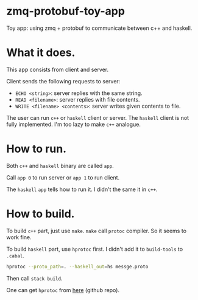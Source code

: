 # zmq-protobuf-toy-app
Toy app: using zmq + protobuf to communicate between c++ and haskell.


# What it does.

This app consists from client and server.

Client sends the following requests to server:
* `ECHO <string>`: server replies with the same string.
* `READ <filename>`: server replies with file contents.
* `WRITE <filename> <contents>`: server writes given contents to file.

The user can run `c++` or `haskell` client or server. The `haskell` client is not fully implemented. I'm too lazy to make `c++` analogue.

# How to run.

Both `c++` and `haskell` binary are called `app`.

Call `app 0` to run server or `app 1` to run client.

The `haskell` `app` tells how to run it. I didn't the same it in `c++`.

# How to build.

To build `c++` part, just use `make`. `make` call `protoc` compiler. So it seems to work fine.

To build `haskell` part, use `hprotoc` first. I didn't add it to `build-tools` to `.cabal`.
```sh
hprotoc --proto_path=. --haskell_out=hs messge.proto
```
Then call `stack build`.

One can get `hprotoc` from [here](https://github.com/k-bx/protocol-buffers) (github repo).
